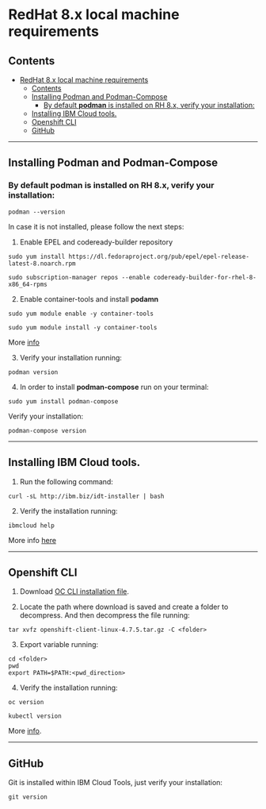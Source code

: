 
# RedHat 8.x local machine requirements

## Contents
- [RedHat 8.x local machine requirements](#redhat-8x-local-machine-requirements)
  - [Contents](#contents)
  - [Installing Podman and Podman-Compose](#installing-podman-and-podman-compose)
    - [By default **podman** is installed on RH 8.x, verify your installation:](#by-default-podman-is-installed-on-rh-8x-verify-your-installation)
  - [Installing IBM Cloud tools.](#installing-ibm-cloud-tools)
  - [Openshift CLI](#openshift-cli)
  - [GitHub](#github)

---

## Installing Podman and Podman-Compose

### By default **podman** is installed on RH 8.x, verify your installation:

```.term1
podman --version
```
In case it is not installed, please follow the next steps:

1. Enable EPEL and codeready-builder repository
```
sudo yum install https://dl.fedoraproject.org/pub/epel/epel-release-latest-8.noarch.rpm

sudo subscription-manager repos --enable codeready-builder-for-rhel-8-x86_64-rpms
```

2. Enable container-tools and install **podamn**

```.term1
sudo yum module enable -y container-tools

sudo yum module install -y container-tools
```

More [info](https://podman.io/getting-started/installation)

3. Verify your installation running:
```.term1
podman version
```

4. In order to install **podman-compose** run on your terminal:
```.term1
sudo yum install podman-compose
 ```
Verify your installation:

```.term1
podman-compose version
```

---

## Installing IBM Cloud tools.

1. Run the following command:
```
curl -sL http://ibm.biz/idt-installer | bash
```  

2. Verify the installation running:
```
ibmcloud help
```

More info [here](https://cloud.ibm.com/docs/cli?topic=cloud-cli-getting-started)

---

## Openshift CLI

1. Download [OC CLI installation file](https://mirror.openshift.com/pub/openshift-v4/clients/ocp/4.7.5/openshift-client-linux-4.7.5.tar.gz).

2. Locate the path where download is saved and create a folder to decompress. And then decompress the file running:
```.term1
tar xvfz openshift-client-linux-4.7.5.tar.gz -C <folder>
```
3. Export variable running:
```.term1
cd <folder>
pwd
export PATH=$PATH:<pwd_direction>
```
4. Verify the installation running:
```.term1
oc version

kubectl version
```

More [info](https://docs.openshift.com/container-platform/4.6/cli_reference/openshift_cli/getting-started-cli.html#cli-installing-cli-on-linux_cli-developer-commands).

---

## GitHub
Git is installed within IBM Cloud Tools, just verify your installation:

```.term1
git version
```
